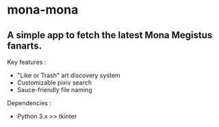 # mona-mona
## A simple app to fetch the latest Mona Megistus fanarts.

Key features :
* "Like or Trash" art discovery system
* Customizable pixiv search
* Sauce-friendly file naming

Dependencies :
* Python 3.x >> tkinter
